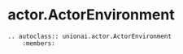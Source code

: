 # actor.ActorEnvironment

```{eval-rst}
.. autoclass:: unionai.actor.ActorEnvironment
    :members:
```
